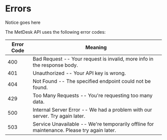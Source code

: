 # Errors

<aside class="notice">
Notice goes here
</aside>

The MetDesk API uses the following error codes:


Error Code | Meaning
---------- | -------
400 | Bad Request -- Your request is invalid, more info in the response body.
401 | Unauthorized -- Your API key is wrong.
404 | Not Found -- The specified endpoint could not be found.
429 | Too Many Requests -- You're requesting too many data.
500 | Internal Server Error -- We had a problem with our server. Try again later.
503 | Service Unavailable -- We're temporarily offline for maintenance. Please try again later.
